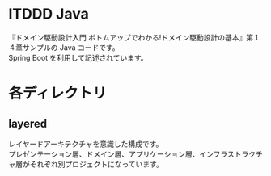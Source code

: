 # ITDDD Java

『ドメイン駆動設計入門 ボトムアップでわかる!ドメイン駆動設計の基本』第１４章サンプルの Java コードです。  
Spring Boot を利用して記述されています。

# 各ディレクトリ

## layered

レイヤードアーキテクチャを意識した構成です。  
プレゼンテーション層、ドメイン層、アプリケーション層、インフラストラクチャ層がそれぞれ別プロジェクトになっています。  
